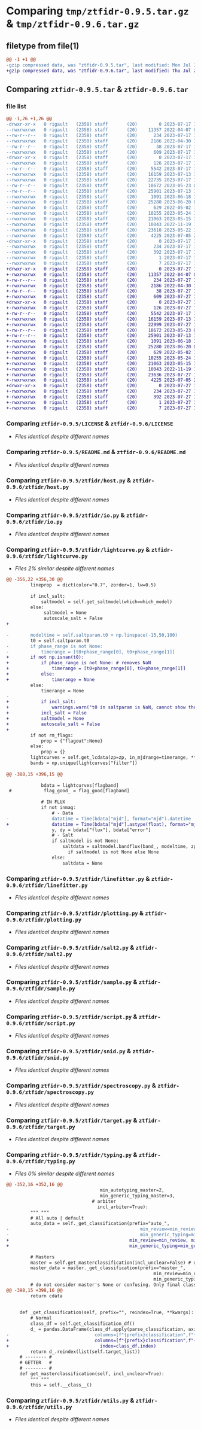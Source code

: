 # Comparing `tmp/ztfidr-0.9.5.tar.gz` & `tmp/ztfidr-0.9.6.tar.gz`

## filetype from file(1)

```diff
@@ -1 +1 @@
-gzip compressed data, was "ztfidr-0.9.5.tar", last modified: Mon Jul 17 14:08:19 2023, max compression
+gzip compressed data, was "ztfidr-0.9.6.tar", last modified: Thu Jul 27 16:08:16 2023, max compression
```

## Comparing `ztfidr-0.9.5.tar` & `ztfidr-0.9.6.tar`

### file list

```diff
@@ -1,26 +1,26 @@
-drwxr-xr-x   0 rigault   (2358) staff       (20)        0 2023-07-17 14:08:19.709574 ztfidr-0.9.5/
--rwxrwxrwx   0 rigault   (2358) staff       (20)    11357 2022-04-07 08:06:46.000000 ztfidr-0.9.5/LICENSE
--rw-r--r--   0 rigault   (2358) staff       (20)      234 2023-07-17 14:08:19.709441 ztfidr-0.9.5/PKG-INFO
--rwxrwxrwx   0 rigault   (2358) staff       (20)     2186 2022-04-30 12:26:28.000000 ztfidr-0.9.5/README.md
--rw-r--r--   0 rigault   (2358) staff       (20)       38 2023-07-17 14:08:19.709611 ztfidr-0.9.5/setup.cfg
--rwxrwxrwx   0 rigault   (2358) staff       (20)      609 2023-07-17 11:47:52.000000 ztfidr-0.9.5/setup.py
-drwxr-xr-x   0 rigault   (2358) staff       (20)        0 2023-07-17 14:08:19.708592 ztfidr-0.9.5/ztfidr/
--rwxrwxrwx   0 rigault   (2358) staff       (20)      126 2023-07-17 13:36:44.000000 ztfidr-0.9.5/ztfidr/__init__.py
--rw-r--r--   0 rigault   (2358) staff       (20)     5542 2023-07-17 14:06:04.000000 ztfidr-0.9.5/ztfidr/host.py
--rwxrwxrwx   0 rigault   (2358) staff       (20)    16159 2023-07-13 12:05:49.000000 ztfidr-0.9.5/ztfidr/io.py
--rwxrwxrwx   0 rigault   (2358) staff       (20)    22735 2023-07-17 11:50:09.000000 ztfidr-0.9.5/ztfidr/lightcurve.py
--rw-r--r--   0 rigault   (2358) staff       (20)    18672 2023-05-23 08:15:23.000000 ztfidr-0.9.5/ztfidr/linefitter.py
--rw-r--r--   0 rigault   (2358) staff       (20)    25901 2023-07-13 12:46:52.000000 ztfidr-0.9.5/ztfidr/plotting.py
--rwxrwxrwx   0 rigault   (2358) staff       (20)     1091 2023-06-18 10:58:06.000000 ztfidr-0.9.5/ztfidr/salt2.py
--rwxrwxrwx   0 rigault   (2358) staff       (20)    25280 2023-06-20 08:13:19.000000 ztfidr-0.9.5/ztfidr/sample.py
--rwxrwxrwx   0 rigault   (2358) staff       (20)      629 2022-05-02 15:53:23.000000 ztfidr-0.9.5/ztfidr/script.py
--rwxrwxrwx   0 rigault   (2358) staff       (20)    10255 2023-05-24 11:57:29.000000 ztfidr-0.9.5/ztfidr/snid.py
--rwxrwxrwx   0 rigault   (2358) staff       (20)    21063 2023-05-15 15:36:52.000000 ztfidr-0.9.5/ztfidr/spectroscopy.py
--rwxrwxrwx   0 rigault   (2358) staff       (20)    10043 2022-11-19 14:22:02.000000 ztfidr-0.9.5/ztfidr/target.py
--rwxrwxrwx   0 rigault   (2358) staff       (20)    23610 2023-05-22 12:14:03.000000 ztfidr-0.9.5/ztfidr/typing.py
--rwxrwxrwx   0 rigault   (2358) staff       (20)     4225 2023-07-05 21:38:13.000000 ztfidr-0.9.5/ztfidr/utils.py
-drwxr-xr-x   0 rigault   (2358) staff       (20)        0 2023-07-17 14:08:19.709258 ztfidr-0.9.5/ztfidr.egg-info/
--rwxrwxrwx   0 rigault   (2358) staff       (20)      234 2023-07-17 14:08:19.000000 ztfidr-0.9.5/ztfidr.egg-info/PKG-INFO
--rwxrwxrwx   0 rigault   (2358) staff       (20)      392 2023-07-17 14:08:19.000000 ztfidr-0.9.5/ztfidr.egg-info/SOURCES.txt
--rwxrwxrwx   0 rigault   (2358) staff       (20)        1 2023-07-17 14:08:19.000000 ztfidr-0.9.5/ztfidr.egg-info/dependency_links.txt
--rwxrwxrwx   0 rigault   (2358) staff       (20)        7 2023-07-17 14:08:19.000000 ztfidr-0.9.5/ztfidr.egg-info/top_level.txt
+drwxr-xr-x   0 rigault   (2358) staff       (20)        0 2023-07-27 16:08:16.811331 ztfidr-0.9.6/
+-rwxrwxrwx   0 rigault   (2358) staff       (20)    11357 2022-04-07 08:06:46.000000 ztfidr-0.9.6/LICENSE
+-rw-r--r--   0 rigault   (2358) staff       (20)      234 2023-07-27 16:08:16.811182 ztfidr-0.9.6/PKG-INFO
+-rwxrwxrwx   0 rigault   (2358) staff       (20)     2186 2022-04-30 12:26:28.000000 ztfidr-0.9.6/README.md
+-rw-r--r--   0 rigault   (2358) staff       (20)       38 2023-07-27 16:08:16.811378 ztfidr-0.9.6/setup.cfg
+-rwxrwxrwx   0 rigault   (2358) staff       (20)      609 2023-07-27 16:07:43.000000 ztfidr-0.9.6/setup.py
+drwxr-xr-x   0 rigault   (2358) staff       (20)        0 2023-07-27 16:08:16.810390 ztfidr-0.9.6/ztfidr/
+-rwxrwxrwx   0 rigault   (2358) staff       (20)      126 2023-07-27 16:07:49.000000 ztfidr-0.9.6/ztfidr/__init__.py
+-rw-r--r--   0 rigault   (2358) staff       (20)     5542 2023-07-17 14:06:04.000000 ztfidr-0.9.6/ztfidr/host.py
+-rwxrwxrwx   0 rigault   (2358) staff       (20)    16159 2023-07-13 12:05:49.000000 ztfidr-0.9.6/ztfidr/io.py
+-rwxrwxrwx   0 rigault   (2358) staff       (20)    22999 2023-07-27 16:07:03.000000 ztfidr-0.9.6/ztfidr/lightcurve.py
+-rw-r--r--   0 rigault   (2358) staff       (20)    18672 2023-05-23 08:15:23.000000 ztfidr-0.9.6/ztfidr/linefitter.py
+-rw-r--r--   0 rigault   (2358) staff       (20)    25901 2023-07-13 12:46:52.000000 ztfidr-0.9.6/ztfidr/plotting.py
+-rwxrwxrwx   0 rigault   (2358) staff       (20)     1091 2023-06-18 10:58:06.000000 ztfidr-0.9.6/ztfidr/salt2.py
+-rwxrwxrwx   0 rigault   (2358) staff       (20)    25280 2023-06-20 08:13:19.000000 ztfidr-0.9.6/ztfidr/sample.py
+-rwxrwxrwx   0 rigault   (2358) staff       (20)      629 2022-05-02 15:53:23.000000 ztfidr-0.9.6/ztfidr/script.py
+-rwxrwxrwx   0 rigault   (2358) staff       (20)    10255 2023-05-24 11:57:29.000000 ztfidr-0.9.6/ztfidr/snid.py
+-rwxrwxrwx   0 rigault   (2358) staff       (20)    21063 2023-05-15 15:36:52.000000 ztfidr-0.9.6/ztfidr/spectroscopy.py
+-rwxrwxrwx   0 rigault   (2358) staff       (20)    10043 2022-11-19 14:22:02.000000 ztfidr-0.9.6/ztfidr/target.py
+-rwxrwxrwx   0 rigault   (2358) staff       (20)    23636 2023-07-27 15:37:39.000000 ztfidr-0.9.6/ztfidr/typing.py
+-rwxrwxrwx   0 rigault   (2358) staff       (20)     4225 2023-07-05 21:38:13.000000 ztfidr-0.9.6/ztfidr/utils.py
+drwxr-xr-x   0 rigault   (2358) staff       (20)        0 2023-07-27 16:08:16.811010 ztfidr-0.9.6/ztfidr.egg-info/
+-rwxrwxrwx   0 rigault   (2358) staff       (20)      234 2023-07-27 16:08:16.000000 ztfidr-0.9.6/ztfidr.egg-info/PKG-INFO
+-rwxrwxrwx   0 rigault   (2358) staff       (20)      392 2023-07-27 16:08:16.000000 ztfidr-0.9.6/ztfidr.egg-info/SOURCES.txt
+-rwxrwxrwx   0 rigault   (2358) staff       (20)        1 2023-07-27 16:08:16.000000 ztfidr-0.9.6/ztfidr.egg-info/dependency_links.txt
+-rwxrwxrwx   0 rigault   (2358) staff       (20)        7 2023-07-27 16:08:16.000000 ztfidr-0.9.6/ztfidr.egg-info/top_level.txt
```

### Comparing `ztfidr-0.9.5/LICENSE` & `ztfidr-0.9.6/LICENSE`

 * *Files identical despite different names*

### Comparing `ztfidr-0.9.5/README.md` & `ztfidr-0.9.6/README.md`

 * *Files identical despite different names*

### Comparing `ztfidr-0.9.5/ztfidr/host.py` & `ztfidr-0.9.6/ztfidr/host.py`

 * *Files identical despite different names*

### Comparing `ztfidr-0.9.5/ztfidr/io.py` & `ztfidr-0.9.6/ztfidr/io.py`

 * *Files identical despite different names*

### Comparing `ztfidr-0.9.5/ztfidr/lightcurve.py` & `ztfidr-0.9.6/ztfidr/lightcurve.py`

 * *Files 2% similar despite different names*

```diff
@@ -356,22 +356,30 @@
         lineprop  = dict(color="0.7", zorder=1, lw=0.5)
 
         if incl_salt:
             saltmodel = self.get_saltmodel(which=which_model)
         else:
              saltmodel = None
              autoscale_salt = False
+
              
-        modeltime = self.saltparam.t0 + np.linspace(-15,50,100)
         t0 = self.saltparam.t0
-        if phase_range is not None:
-            timerange = [t0+phase_range[0], t0+phase_range[1]]
+        if not np.isnan(t0):
+            if phase_range is not None: # removes NaN
+                timerange = [t0+phase_range[0], t0+phase_range[1]]
+            else:
+                timerange = None
         else:
             timerange = None
-
+            if incl_salt:
+                warnings.warn("t0 in saltparam is NaN, cannot show the model")
+            incl_salt = False
+            saltmodel = None
+            autoscale_salt = False
+            
         if not rm_flags:
             prop = {"flagout":None}
         else:
             prop = {}
         lightcurves = self.get_lcdata(zp=zp, in_mjdrange=timerange, **prop)
         bands = np.unique(lightcurves["filter"])
         
@@ -388,15 +396,15 @@
             
             bdata = lightcurves[flagband]
 #            flag_good_ = flag_good[flagband]
             
             # IN FLUX
             if not inmag:
                 # - Data
-                datatime = Time(bdata["mjd"], format="mjd").datetime
+                datatime = Time(bdata["mjd"].astype(float), format="mjd").datetime
                 y, dy = bdata["flux"], bdata["error"]
                 # - Salt
                 if saltmodel is not None:
                     saltdata = saltmodel.bandflux(band_, modeltime, zp=self.flux_zp, zpsys="ab") \
                       if saltmodel is not None else None
                 else:
                     saltdata = None
```

### Comparing `ztfidr-0.9.5/ztfidr/linefitter.py` & `ztfidr-0.9.6/ztfidr/linefitter.py`

 * *Files identical despite different names*

### Comparing `ztfidr-0.9.5/ztfidr/plotting.py` & `ztfidr-0.9.6/ztfidr/plotting.py`

 * *Files identical despite different names*

### Comparing `ztfidr-0.9.5/ztfidr/salt2.py` & `ztfidr-0.9.6/ztfidr/salt2.py`

 * *Files identical despite different names*

### Comparing `ztfidr-0.9.5/ztfidr/sample.py` & `ztfidr-0.9.6/ztfidr/sample.py`

 * *Files identical despite different names*

### Comparing `ztfidr-0.9.5/ztfidr/script.py` & `ztfidr-0.9.6/ztfidr/script.py`

 * *Files identical despite different names*

### Comparing `ztfidr-0.9.5/ztfidr/snid.py` & `ztfidr-0.9.6/ztfidr/snid.py`

 * *Files identical despite different names*

### Comparing `ztfidr-0.9.5/ztfidr/spectroscopy.py` & `ztfidr-0.9.6/ztfidr/spectroscopy.py`

 * *Files identical despite different names*

### Comparing `ztfidr-0.9.5/ztfidr/target.py` & `ztfidr-0.9.6/ztfidr/target.py`

 * *Files identical despite different names*

### Comparing `ztfidr-0.9.5/ztfidr/typing.py` & `ztfidr-0.9.6/ztfidr/typing.py`

 * *Files 0% similar despite different names*

```diff
@@ -352,16 +352,16 @@
                                   min_autotyping_master=2,
                                   min_generic_typing_master=3,
                                # arbiter
                                  incl_arbiter=True):
         """ """
         # All auto | default
         auto_data = self._get_classification(prefix="auto_",
-                                                 min_review=min_review, min_autotyping=min_autotyping,
-                                                 min_generic_typing=min_generic_typing)
+                                             min_review=min_review, min_autotyping=min_autotyping,
+                                             min_generic_typing=min_generic_typing)
 
         # Masters
         master = self.get_masterclassification(incl_unclear=False) # do not consider unclear's input
         master_data = master._get_classification(prefix="master_",
                                                       min_review=min_review_master, min_autotyping=min_autotyping_master,
                                                       min_generic_typing=min_generic_typing_master)
         # do not consider master's None or confusing. Only final classification
@@ -398,15 +398,16 @@
         return cdata
         
         
     def _get_classification(self, prefix="", reindex=True, **kwargs):
         # Normal
         class_df = self.get_classification_df()
         d_ = pandas.DataFrame(class_df.apply(parse_classification, axis=1, **kwargs).to_list(),
-                                columns=[f"{prefix}classification",f"{prefix}clevel"], index=class_df.index)
+                                columns=[f"{prefix}classification",f"{prefix}clevel"],
+                                  index=class_df.index)
         return d_.reindex(list(self.target_list))
     # -------- #
     # GETTER   #
     # -------- #
     def get_masterclassification(self, incl_unclear=True):
         """ """
         this = self.__class__()
```

### Comparing `ztfidr-0.9.5/ztfidr/utils.py` & `ztfidr-0.9.6/ztfidr/utils.py`

 * *Files identical despite different names*

